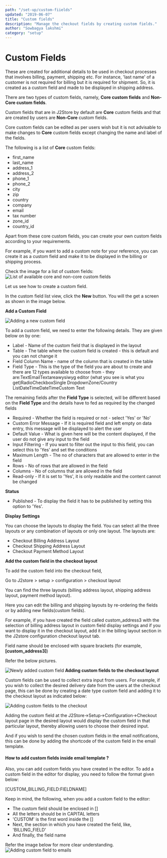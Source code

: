 ```yaml
---
path: "/set-up/custom-fiields"
updated: "2019-06-07"
title: "Custom fields"
description: "Manage the checkout fields by creating custom fields."
author: "Sowbagya lakshmi"
category: "setup"
---
```

# Custom Fields

These are created for additional details to be used in checkout processes that involves billing, payment, shipping etc. For instance, 'last name' of a customer is not required for billing but it is required for shipment. So, it is created as a custom field and made to be displayed in shipping address.

There are two types of custom fields, namely, **Core custom fields** and **Non-Core custom fields**.

Custom fields that are in J2Store by default are **Core** custom fields and that are created by users are **Non-Core** custom fields.

Core custom fields can be edited as per users wish but it is not advisable to make changes to **Core** custom fields except changing the name and label of the fields.

The following is a list of **Core** custom fields:

- first\_name
- last\_name
- address\_1
- address\_2
- phone\_1
- phone\_2
- city
- zip
- country
- company
- email
- tax number
- zone\_id
- country\_id

Apart from these core custom fields, you can create your own custom fields according to your requirements.

For example, if you want to add a custom note for your reference, you can create it as a custom field and make it to be displayed in the billing or shipping process.

Check the image for a list of custom fields:
![List of available core and non-core custom fields](https://raw.githubusercontent.com/j2store/doc-images/master//set-up/custom-fields/custom_fields_list.png)

Let us see how to create a custom field.

In the custom field list view, click the **New** button. You will the get a screen as shown in the image below.

**Add a Custom Field**

![Adding a new custom field](https://raw.githubusercontent.com/j2store/doc-images/master//set-up/custom-fields/custom_field_addnew.png)

To add a custom field, we need to enter the following details. They are given below on by one:

- Label - Name of the custom field that is displayed in the layout
- Table - The table where the custom field is created - this is default and you can not change it
- Field Column Name - name of the column that is created in the table
- Field Type - This is the type of the field you are about to create and there are 12 types available to choose from - they are:TextEmailTextareawysiwyg editor (what you see is what you get)RadioCheckboxSingle DropdownZone/Country ListDateTimeDateTimeCustom Text

The remaining fields after the **Field Type** is selected, will be different based on the **Field Type** and the details have to fed as required by the changed fields

- Required - Whether the field is required or not - select 'Yes' or 'No'
- Custom Error Message - If it is required field and left empty on data entry, this message will be displayed to alert the user
- Default Value - What is given here will be the content displayed, if the user do not give any input to the field
- Input Filtering - If you want to filter out the input to this field, you can select this to 'Yes' and set the conditions
- Maximum Length - The no of characters that are allowed to enter in the field
- Rows - No of rows that are allowed in the field
- Columns - No of columns that are allowed in the field
- Read-only - If it is set to 'Yes', it is only readable and the content cannot be changed

**Status**

- Published - To display the field it has to be published by setting this option to 'Yes'.

**Display Settings**

You can choose the layouts to display the field. You can select all the three layouts or any combination of layouts or only one layout. The layouts are:

- Checkout Billing Address Layout
- Checkout Shipping Address Layout
- Checkout Payment Method Layout

**Add the custom field in the checkout layout**

To add the custom field into the checkout field,

Go to J2store > setup > configuration > checkout layout

You can find the three layouts (billing address layout, shipping address layout, payment method layout).

Here you can edit the billing and shipping layouts by re-ordering the fields or by adding new fields(custom fields).

For example, if you have created the field called custom\_address3 with the selection of billing address layout in custom field display settings and if you want to display it in the checkout layout, add it in the billing layout section in the J2store configuration checkout layout tab.

Field name should be enclosed with square brackets (for example,**[custom\_address3]**)

Refer the below pictures.

![Newly added custom field](https://raw.githubusercontent.com/j2store/doc-images/master//set-up/custom-fields/customfield-newly-added.png)
**Adding custom fields to the checkout layout**

Custom fields can be used to collect extra input from users. For example, if you wish to collect the desired delivery date from the users at the checkout page, this can be done by creating a date type custom field and adding it to the checkout layout as indicated below:


![Adding custom fields to the checkout](https://raw.githubusercontent.com/j2store/doc-images/master//set-up/custom-fields/add_custom_field_checkout.png)

Adding the custom field at the J2Store->Setup->Configuration->Checkout layout page in the desired layout would display the custom field in that particular layout, thereby allowing users to choose their desired input.

And if you wish to send the chosen custom fields in the email notifications, this can be done by adding the shortcode of the custom field in the email template.

#### How to add custom fields inside email template ?

Also, you can add custom fields you have created in the editor. To add a custom field in the editor for display, you need to follow the format given below:

[CUSTOM\_BILLING\_FIELD:FIELDNAME]

Keep in mind, the following, when you add a custom field to the editor:

- The custom field should be enclosed in []
- All the letters should be in CAPITAL letters
- 'CUSTOM' is the first word inside the []
- Next, the section in which you have created the field, like, 'BILLING\_FIELD'
- And finally, the field name

Refer the image below for more clear understanding.
![Adding custom field to emails](https://raw.githubusercontent.com/j2store/doc-images/master//set-up/custom-fields/guide-to-add-custom-field-in-email-template.png)

